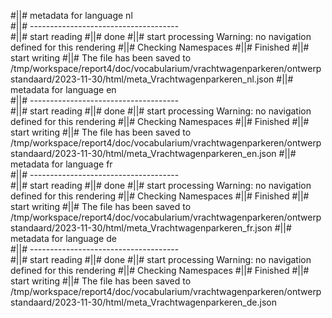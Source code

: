 #||# metadata for language nl   
#||# -------------------------------------  
#||# start reading
#||# done
#||# start processing
Warning: no navigation defined for this rendering
#||# Checking Namespaces
#||# Finished
#||# start writing
#||# The file has been saved to /tmp/workspace/report4/doc/vocabularium/vrachtwagenparkeren/ontwerpstandaard/2023-11-30/html/meta_Vrachtwagenparkeren_nl.json
#||# metadata for language en   
#||# -------------------------------------  
#||# start reading
#||# done
#||# start processing
Warning: no navigation defined for this rendering
#||# Checking Namespaces
#||# Finished
#||# start writing
#||# The file has been saved to /tmp/workspace/report4/doc/vocabularium/vrachtwagenparkeren/ontwerpstandaard/2023-11-30/html/meta_Vrachtwagenparkeren_en.json
#||# metadata for language fr   
#||# -------------------------------------  
#||# start reading
#||# done
#||# start processing
Warning: no navigation defined for this rendering
#||# Checking Namespaces
#||# Finished
#||# start writing
#||# The file has been saved to /tmp/workspace/report4/doc/vocabularium/vrachtwagenparkeren/ontwerpstandaard/2023-11-30/html/meta_Vrachtwagenparkeren_fr.json
#||# metadata for language de   
#||# -------------------------------------  
#||# start reading
#||# done
#||# start processing
Warning: no navigation defined for this rendering
#||# Checking Namespaces
#||# Finished
#||# start writing
#||# The file has been saved to /tmp/workspace/report4/doc/vocabularium/vrachtwagenparkeren/ontwerpstandaard/2023-11-30/html/meta_Vrachtwagenparkeren_de.json
